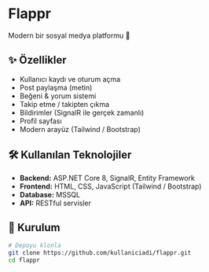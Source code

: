 # Flappr  
Modern bir sosyal medya platformu 🚀  

## ✨ Özellikler
- Kullanıcı kaydı ve oturum açma
- Post paylaşma (metin)
- Beğeni & yorum sistemi
- Takip etme / takipten çıkma
- Bildirimler (SignalR ile gerçek zamanlı)
- Profil sayfası
- Modern arayüz (Tailwind / Bootstrap)

## 🛠️ Kullanılan Teknolojiler
- **Backend:** ASP.NET Core 8, SignalR, Entity Framework
- **Frontend:** HTML, CSS, JavaScript (Tailwind / Bootstrap)
- **Database:** MSSQL
- **API:** RESTful servisler

## 🚀 Kurulum
```bash
# Depoyu klonla
git clone https://github.com/kullaniciadi/flappr.git
cd flappr
